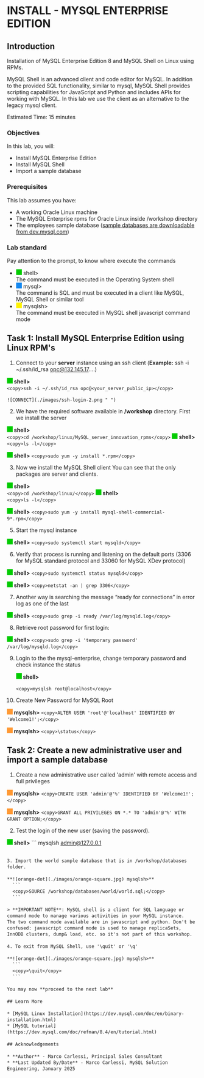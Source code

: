 # INSTALL - MYSQL ENTERPRISE EDITION

## Introduction

Installation of MySQL Enterprise Edition 8 and MySQL Shell on Linux using RPMs.

MySQL Shell is an advanced client and code editor for MySQL. In addition to the provided SQL functionality, similar to mysql, MySQL Shell provides scripting capabilities for JavaScript and Python and includes APIs for working with MySQL.
In this lab we use the client as an alternative to the legacy mysql client.

Estimated Time: 15 minutes

### Objectives

In this lab, you will:

* Install MySQL Enterprise Edition
* Install MySQL Shell 
* Import a sample database


### Prerequisites

This lab assumes you have:
* A working Oracle Linux machine
* The MySQL Enterprise rpms for Oracle Linux inside /workshop directory
* The employees sample database ([sample databases are downloadable from dev.mysql.com](https://dev.mysql.com/doc/index-other.html))

### Lab standard

Pay attention to the prompt, to know where execute the commands 
* ![green-dot](./images/green-square.jpg) shell>  
  The command must be executed in the Operating System shell
* ![orange-dot](./images/blue-square.jpg) mysql>  
  The command is SQL and must be executed in a client like MySQL, MySQL Shell or similar tool
* ![yellow-dot](./images/yellow-square.jpg) mysqlsh>  
  The command must be executed in MySQL shell javascript command mode
  
## Task 1: Install MySQL Enterprise Edition using Linux RPM's


1. Connect to your **server** instance using an ssh client (**Example:** ssh -i ~/.ssh/id_rsa opc@132.145.17….)

  **![green-dot](./images/green-square.jpg) shell>**  
    ```
    <copy>ssh -i ~/.ssh/id_rsa opc@<your_server_public_ip></copy>
    ```

    ![CONNECT](./images/ssh-login-2.png " ")


2. We have the required software available in **/workshop** directory. First we install the server

  **![green-dot](./images/green-square.jpg) shell>**  
      ```
      <copy>cd /workshop/linux/MySQL_server_innovation_rpms</copy>
      ```
  **![green-dot](./images/green-square.jpg) shell>**  
      ```
      <copy>ls -l</copy>
      ```

 **![green-dot](./images/green-square.jpg) shell>** 
    ```
    <copy>sudo yum -y install *.rpm</copy>
    ```

3. Now we install the MySQL Shell client You can see that the only packages are server and clients.

  **![green-dot](./images/green-square.jpg) shell>**  
      ```
      <copy>cd /workshop/linux/</copy>
      ```
  **![green-dot](./images/green-square.jpg) shell>**  
      ```
      <copy>ls -l</copy>
      ```

 **![green-dot](./images/green-square.jpg) shell>** 
    ```
    <copy>sudo yum -y install mysql-shell-commercial-9*.rpm</copy>
    ```

5.	Start the mysql instance

 **![green-dot](./images/green-square.jpg) shell>** 
    ```
    <copy>sudo systemctl start mysqld</copy>
    ```

6.	Verify that process is running and listening on the default ports (3306 for MySQL standard protocol and 33060 for MySQL XDev protocol)

  **![green-dot](./images/green-square.jpg) shell>** 
    ```
    <copy>sudo systemctl status mysqld</copy>
    ```

  **![green-dot](./images/green-square.jpg) shell>** 
    ```
    <copy>netstat -an | grep 3306</copy>
    ```

7.	Another way is searching the message “ready for connections” in error log as one of the last 

  **![green-dot](./images/green-square.jpg) shell>** 
    ```
    <copy>sudo grep -i ready /var/log/mysqld.log</copy>
    ```

8.	Retrieve root password for first login:

  **![green-dot](./images/green-square.jpg) shell>** 
    ```
    <copy>sudo grep -i 'temporary password' /var/log/mysqld.log</copy>
    ```

9. Login to the the mysql-enterprise, change temporary password and check instance the status

    **![green-dot](./images/green-square.jpg) shell>** 
     ```
    <copy>mysqlsh root@localhost</copy>
    ```

10. Create New Password for MySQL Root

 **![orange-dot](./images/orange-square.jpg) mysqlsh>**
    ```
    <copy>ALTER USER 'root'@'localhost' IDENTIFIED BY 'Welcome1!';</copy>
    ```

 **![orange-dot](./images/orange-square.jpg) mysqlsh>**
    ```
    <copy>\status</copy>
    ```

## Task 2: Create a new administrative user and import a sample database

1.	Create a new administrative user called 'admin' with remote access and full privileges

 **![orange-dot](./images/orange-square.jpg) mysqlsh>**
    ```
    <copy>CREATE USER 'admin'@'%' IDENTIFIED BY 'Welcome1!';</copy>
    ```

 **![orange-dot](./images/orange-square.jpg) mysqlsh>**
    ```
    <copy>GRANT ALL PRIVILEGES ON *.* TO 'admin'@'%' WITH GRANT OPTION;</copy>
    ```

2. Test the login of the new user (saving the password).

  **![green-dot](./images/green-square.jpg) shell>** 
    ```
  <copy>mysqlsh admin@127.0.0.1</copy>
  ```

3. Import the world sample database that is in /workshop/databases folder.

 **![orange-dot](./images/orange-square.jpg) mysqlsh>**
    ```
    <copy>SOURCE /workshop/databases/world/world.sql;</copy>
    ```

  > **IMPORTANT NOTE**: MySQL shell is a client for SQL language or command mode to manage various activities in your MySQL instance.  
  The two command mode available are in javascript and python. Don't be confused: javascript command mode is used to manage replicaSets, InnODB clusters, dump& load, etc. so it's not part of this workshop.

4. To exit from MySQL Shell, use '\quit' or '\q'
  
  **![orange-dot](./images/orange-square.jpg) mysqlsh>**
    ```
    <copy>\quit</copy>
    ```

You may now **proceed to the next lab**

## Learn More

* [MySQL Linux Installation](https://dev.mysql.com/doc/en/binary-installation.html)
* [MySQL tutorial](https://dev.mysql.com/doc/refman/8.4/en/tutorial.html)

## Acknowledgements

* **Author** - Marco Carlessi, Principal Sales Consultant
* **Last Updated By/Date** - Marco Carlessi, MySQL Solution Engineering, January 2025

